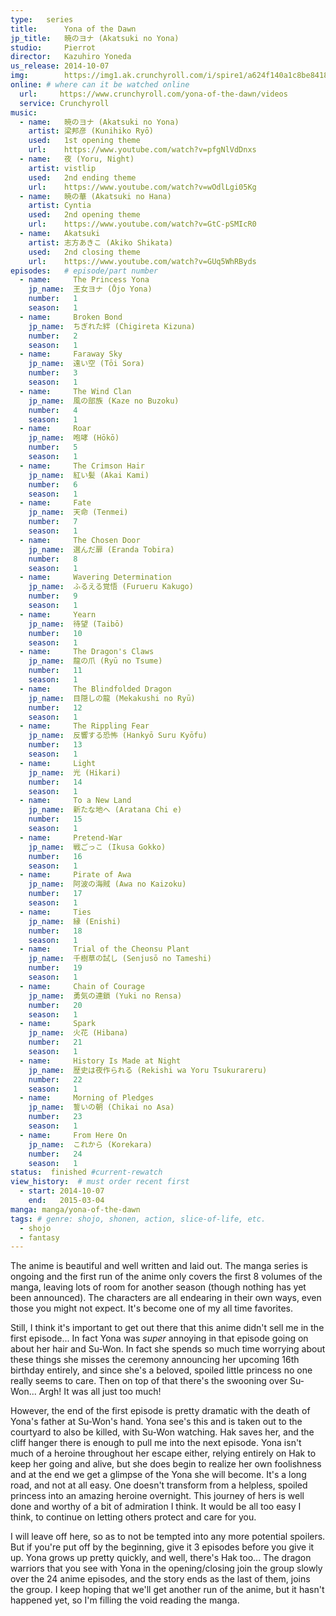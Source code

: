 ```yaml
---
type:   series
title:      Yona of the Dawn
jp_title:   暁のヨナ (Akatsuki no Yona)
studio:     Pierrot
director:   Kazuhiro Yoneda
us_release: 2014-10-07
img:        https://img1.ak.crunchyroll.com/i/spire1/a624f140a1c8be841889d3fcca597f5a1414524144_full.jpg
online: # where can it be watched online
  url:     https://www.crunchyroll.com/yona-of-the-dawn/videos
  service: Crunchyroll
music:
  - name:   暁のヨナ (Akatsuki no Yona)
    artist: 梁邦彦 (Kunihiko Ryō)
    used:   1st opening theme
    url:    https://www.youtube.com/watch?v=pfgNlVdDnxs
  - name:   夜 (Yoru, Night)
    artist: vistlip
    used:   2nd ending theme
    url:    https://www.youtube.com/watch?v=wOdlLgi05Kg
  - name:   暁の華 (Akatsuki no Hana)
    artist: Cyntia
    used:   2nd opening theme
    url:    https://www.youtube.com/watch?v=GtC-pSMIcR0
  - name:   Akatsuki
    artist: 志方あきこ (Akiko Shikata)
    used:   2nd closing theme
    url:    https://www.youtube.com/watch?v=GUq5WhRByds
episodes:   # episode/part number
  - name:     The Princess Yona
    jp_name:  王女ヨナ (Ōjo Yona)
    number:   1
    season:   1
  - name:     Broken Bond
    jp_name:  ちぎれた絆 (Chigireta Kizuna)
    number:   2
    season:   1
  - name:     Faraway Sky
    jp_name:  遠い空 (Tōi Sora)
    number:   3
    season:   1
  - name:     The Wind Clan
    jp_name:  風の部族 (Kaze no Buzoku)
    number:   4
    season:   1
  - name:     Roar
    jp_name:  咆哮 (Hōkō)
    number:   5
    season:   1
  - name:     The Crimson Hair
    jp_name:  紅い髪 (Akai Kami)
    number:   6
    season:   1
  - name:     Fate
    jp_name:  天命 (Tenmei)
    number:   7
    season:   1
  - name:     The Chosen Door
    jp_name:  選んだ扉 (Eranda Tobira)
    number:   8
    season:   1
  - name:     Wavering Determination
    jp_name:  ふるえる覚悟 (Furueru Kakugo)
    number:   9
    season:   1
  - name:     Yearn
    jp_name:  待望 (Taibō)
    number:   10
    season:   1
  - name:     The Dragon's Claws
    jp_name:  龍の爪 (Ryū no Tsume)
    number:   11
    season:   1
  - name:     The Blindfolded Dragon
    jp_name:  目隠しの龍 (Mekakushi no Ryū)
    number:   12
    season:   1
  - name:     The Rippling Fear
    jp_name:  反響する恐怖 (Hankyō Suru Kyōfu)
    number:   13
    season:   1
  - name:     Light
    jp_name:  光 (Hikari)
    number:   14
    season:   1
  - name:     To a New Land
    jp_name:  新たな地へ (Aratana Chi e)
    number:   15
    season:   1
  - name:     Pretend-War
    jp_name:  戦ごっこ (Ikusa Gokko)
    number:   16
    season:   1
  - name:     Pirate of Awa
    jp_name:  阿波の海賊 (Awa no Kaizoku)
    number:   17
    season:   1
  - name:     Ties
    jp_name:  縁 (Enishi)
    number:   18
    season:   1
  - name:     Trial of the Cheonsu Plant
    jp_name:  千樹草の試し (Senjusō no Tameshi)
    number:   19
    season:   1
  - name:     Chain of Courage
    jp_name:  勇気の連鎖 (Yuki no Rensa)
    number:   20
    season:   1
  - name:     Spark
    jp_name:  火花 (Hibana)
    number:   21
    season:   1
  - name:     History Is Made at Night
    jp_name:  歴史は夜作られる (Rekishi wa Yoru Tsukurareru)
    number:   22
    season:   1
  - name:     Morning of Pledges
    jp_name:  誓いの朝 (Chikai no Asa)
    number:   23
    season:   1
  - name:     From Here On
    jp_name:  これから (Korekara)
    number:   24
    season:   1
status:  finished #current-rewatch 
view_history:  # must order recent first
  - start: 2014-10-07 
    end:   2015-03-04
manga: manga/yona-of-the-dawn
tags: # genre: shojo, shonen, action, slice-of-life, etc.
  - shojo
  - fantasy
---
```


The anime is beautiful and well written and laid out. The manga series is ongoing and the first run of the anime only covers the first 8 volumes of the manga, leaving lots of room for another season (though nothing has yet been announced). The characters are all endearing in their own ways, even those you might not expect. It's become one of my all time favorites. 

Still, I think it's important to get out there that this anime didn't sell me in the first episode... In fact Yona was *super* annoying in that episode going on about her hair and Su-Won. In fact she spends so much time worrying about these things she misses the ceremony announcing her upcoming 16th birthday entirely, and since she's a beloved, spoiled little princess no one really seems to care. Then on top of that there's the swooning over Su-Won... Argh! It was all just too much!

However, the end of the first episode is pretty dramatic with the death of Yona's father at Su-Won's hand. Yona see's this and is taken out to the courtyard to also be killed, with Su-Won watching. Hak saves her, and the cliff hanger there is enough to pull me into the next episode. Yona isn't much of a heroine throughout her escape either, relying entirely on Hak to keep her going and alive, but she does begin to realize her own foolishness and at the end we get a glimpse of the Yona she will become. It's a long road, and not at all easy. One doesn't transform from a helpless, spoiled princess into an amazing heroine overnight. This journey of hers is well done and worthy of a bit of admiration I think. It would be all too easy I think, to continue on letting others protect and care for you.

I will leave off here, so as to not be tempted into any more potential spoilers. But if you're put off by the beginning, give it 3 episodes before you give it up. Yona grows up pretty quickly, and well, there's Hak too...  The dragon warriors that you see with Yona in the opening/closing join the group slowly over the 24 anime episodes, and the story ends as the last of them, joins the group. I keep hoping that we'll get another run of the anime, but it hasn't happened yet, so I'm filling the void reading the manga. 